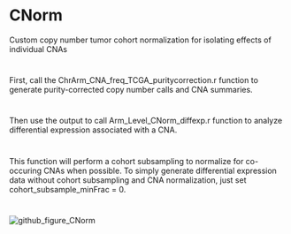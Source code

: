 # CNorm
Custom copy number tumor cohort normalization for isolating effects of individual CNAs
#
First, call the ChrArm_CNA_freq_TCGA_puritycorrection.r function to generate purity-corrected copy number calls and CNA summaries.
#
Then use the output to call Arm_Level_CNorm_diffexp.r function to analyze differential expression associated with a CNA.
#
This function will perform a cohort subsampling to normalize for co-occuring CNAs when possible. 
To simply generate differential expression data without cohort subsampling and CNA normalization, just set cohort_subsample_minFrac = 0.
#
![github_figure_CNorm](https://user-images.githubusercontent.com/90458376/132859486-4df16b17-62ab-44ec-a572-65b4dc78b804.png)
